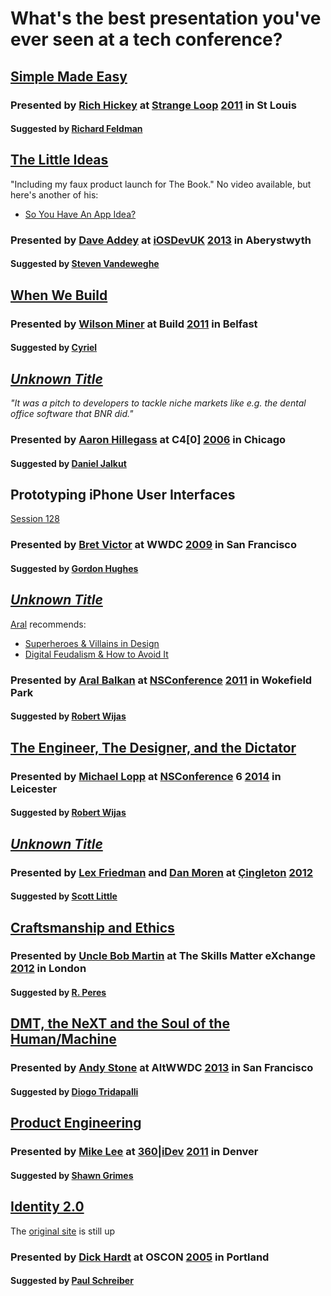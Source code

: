 # What's the best presentation you've ever seen at a tech conference?

## [Simple Made Easy](http://www.infoq.com/presentations/Simple-Made-Easy)

### Presented by [Rich Hickey](https://twitter.com/richhickey) at [Strange Loop](https://twitter.com/strangeloop_stl) [2011](http://lanyrd.com/2011/strange-loop/) in St Louis

#### Suggested by [Richard Feldman](https://twitter.com/rtfeldman)

## [The Little Ideas]()

"Including my faux product launch for The Book." No video available, but here's another of his:

* [So You Have An App Idea?](http://www.besquare.me/session/so-you-have-an-app-idea/)

### Presented by [Dave Addey](https://twitter.com/daveaddey) at [iOSDevUK](https://twitter.com/iosdevuk) [2013](http://lanyrd.com/2013/iosdevuk/) in Aberystwyth

#### Suggested by [Steven Vandeweghe](https://twitter.com/bluecrowbar)

## [When We Build](http://vimeo.com/34017777)

### Presented by [Wilson Miner](https://twitter.com/wilsonminer) at Build [2011](http://lanyrd.com/2011/buildconf/) in Belfast

#### Suggested by [Cyriel](https://twitter.com/mindcrash)

## [_Unknown Title_](http://www.tuaw.com/2006/10/21/c4-commenceth-day-one/)

_"It was a pitch to developers to tackle niche markets like e.g. the dental office software that BNR did."_

### Presented by [Aaron Hillegass](https://twitter.com/AaronHillegass) at C4[0] [2006](http://lanyrd.com/2006/c40/) in Chicago

#### Suggested by [Daniel Jalkut](https://twitter.com/danielpunkass)

## Prototyping iPhone User Interfaces

[Session 128](http://devimages.apple.com/products/video/wwdc09/wwdc09iphonesessionlist.pdf)

### Presented by [Bret Victor](https://twitter.com/worrydream) at WWDC [2009](http://lanyrd.com/2009/wwdc/) in San Francisco

#### Suggested by [Gordon Hughes](https://twitter.com/GordonHughes)

## [_Unknown Title_](http://alblue.bandlem.com/2011/03/nsconference-2011-day-3.html)

[Aral](http://aralbalkan.com/3803/) recommends: 

* [Superheroes & Villains in Design](http://vimeo.com/70030549http://t.co/jWyDdr869R)
* [Digital Feudalism & How to Avoid It](http://www.youtube.com/watch?v=G1QCBzQ0aNc)

### Presented by [Aral Balkan](https://twitter.com/aral) at [NSConference](https://twitter.com/nsconf) [2011](http://lanyrd.com/2011/nsconf/) in Wokefield Park

#### Suggested by [Robert Wijas](https://twitter.com/robertwijas)

## [The Engineer, The Designer, and the Dictator](http://nsconference.com/#talks)

### Presented by [Michael Lopp](https://twitter.com/rands) at [NSConference](https://twitter.com/nsconf) 6 [2014](http://lanyrd.com/2014/nsconf/) in Leicester

#### Suggested by [Robert Wijas](https://twitter.com/robertwijas)

## [_Unknown Title_](http://www.imore.com/cingleton-deux-day-three)

### Presented by [Lex Friedman](https://twitter.com/lexfri) and [Dan Moren](https://twitter.com/dmoren) at  [Çingleton](https://twitter.com/cingleton) [2012](http://lanyrd.com/2012/cingleton/)

#### Suggested by [Scott Little](https://twitter.com/littleknown)

## [Craftsmanship and Ethics](http://www.infoq.com/presentations/craftmanship-ethics)

### Presented by [Uncle Bob Martin](https://twitter.com/unclebobmartin) at The Skills Matter eXchange [2012](https://skillsmatter.com/meetups/1380-itb-uncle-bob) in London

#### Suggested by [R. Peres](https://twitter.com/RuiAAPeres)

## [DMT, the NeXT and the Soul of the Human/Machine](http://altwwdc.com/schedule/2013/6/12/dmt-the-next-and-the-soul-of-the-humanmachine)

### Presented by [Andy Stone](https://twitter.com/twittelator) at AltWWDC [2013](http://lanyrd.com/2013/altwwdc/) in San Francisco

#### Suggested by [Diogo Tridapalli](https://twitter.com/diogot)

## [Product Engineering](http://yow.eventer.com/yow-2011-1004/product-engineering-by-mike-lee-1052)

### Presented by [Mike Lee](https://twitter.com/bmf) at [360|iDev](https://twitter.com/360iDev) [2011](http://lanyrd.com/2011/360idev/) in Denver

#### Suggested by [Shawn Grimes](https://twitter.com/shawng/status/113393324450267136)

## [Identity 2.0](http://dickhardt.org/presentations-2/)

The [original site](http://conferences.oreillynet.com/os2005/) is still up

### Presented by [Dick Hardt](https://twitter.com/dickhardt) at OSCON [2005](http://lanyrd.com/2005/oscon/) in Portland

#### Suggested by [Paul Schreiber](https://twitter.com/paulschreiber)

